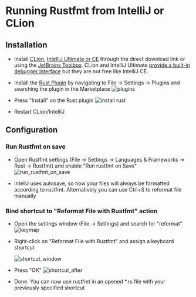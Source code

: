 # Running Rustfmt from IntelliJ or CLion

## Installation

- Install [CLion](https://www.jetbrains.com/clion/), [IntelliJ Ultimate or CE](https://www.jetbrains.com/idea/) through the direct download link or using the [JetBrains Toolbox](https://www.jetbrains.com/toolbox/).
  CLion and IntelliJ Ultimate [provide a built-in debugger interface](https://github.com/intellij-rust/intellij-rust#compatible-ides) but they are not free like IntelliJ CE.

- Install the [Rust Plugin](https://intellij-rust.github.io/) by navigating to File → Settings → Plugins and searching the plugin in the Marketplace
  ![plugins](https://user-images.githubusercontent.com/6505554/83944518-6f1e5c00-a81d-11ea-9c35-e16948811ba8.png)

- Press "Install" on the Rust plugin
  ![install rust](https://user-images.githubusercontent.com/6505554/83944533-82c9c280-a81d-11ea-86b3-ee2e31bc7d12.png)
  
- Restart CLion/IntelliJ

## Configuration

### Run Rustfmt on save

- Open Rustfmt settings (File → Settings → Languages & Frameworks → Rust → Rustfmt) and enable "Run rustfmt on Save"
  ![run_rustfmt_on_save](https://user-images.githubusercontent.com/6505554/83944610-3468f380-a81e-11ea-9c34-0cbd18dd4969.png)

- IntellJ uses autosave, so now your files will always be formatted according to rustfmt. Alternatively you can use Ctrl+S to reformat file manually

### Bind shortcut to "Reformat File with Rustfmt" action

- Open the settings window (File → Settings) and search for "reformat"
  ![keymap](https://user-images.githubusercontent.com/1133787/47240922-2ae10c80-d3ea-11e8-9d8f-c798d9749240.png)
- Right-click on "Reformat File with Rustfmt" and assign a keyboard shortcut

  ![shortcut_window](https://user-images.githubusercontent.com/1133787/47240981-5b28ab00-d3ea-11e8-882e-8b864164db74.png)
- Press "OK"
  ![shortcut_after](https://user-images.githubusercontent.com/1133787/47241000-6976c700-d3ea-11e8-9342-50ebc2f9f97b.png)
  
- Done. You can now use rustfmt in an opened *.rs file with your previously specified shortcut
